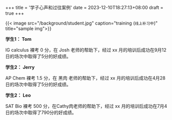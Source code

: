 +++
title = '学子心声和过往案例'
date = 2023-12-10T18:27:13+08:00
draft = true
+++

<!-- ![Student](/background/student.jpg) -->
{{< image src="/background/student.jpg" caption="training (`线上补习中`)" title="sample img">}}


**学生1： Tom**

IG calculus 裸考 0 分，在 Josh 老师的帮助下，经过 xx 月的培训后成功在9月12日的场次中取得了5分的好成绩。


**学生2： Jerry**

AP Chem 裸考 1.5 分，在 黑肉 老师的帮助下，经过 xx 月的培训后成功在4月28日的场次中取得了5分的好成绩。


**学生2： Leo**

SAT Bio 裸考 500 分，在Cathy肉老师的帮助下，经过 xx 月的培训后成功在7月4日的场次中取得了790分的好成绩。
